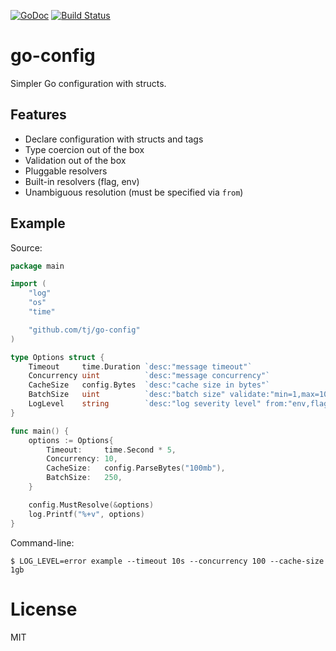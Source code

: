 
[![GoDoc](https://godoc.org/github.com/tj/go-config?status.svg)](http://godoc.org/github.com/tj/go-config)
[![Build Status](https://travis-ci.org/tj/go-config.svg?branch=master)](https://travis-ci.org/tj/go-config)

# go-config

Simpler Go configuration with structs.

## Features

- Declare configuration with structs and tags
- Type coercion out of the box
- Validation out of the box
- Pluggable resolvers
- Built-in resolvers (flag, env)
- Unambiguous resolution (must be specified via `from`)

## Example

Source:

```go
package main

import (
	"log"
	"os"
	"time"

	"github.com/tj/go-config"
)

type Options struct {
	Timeout     time.Duration `desc:"message timeout"`
	Concurrency uint          `desc:"message concurrency"`
	CacheSize   config.Bytes  `desc:"cache size in bytes"`
	BatchSize   uint          `desc:"batch size" validate:"min=1,max=1000"`
	LogLevel    string        `desc:"log severity level" from:"env,flag"`
}

func main() {
	options := Options{
		Timeout:     time.Second * 5,
		Concurrency: 10,
		CacheSize:   config.ParseBytes("100mb"),
		BatchSize:   250,
	}

	config.MustResolve(&options)
	log.Printf("%+v", options)
}
```

Command-line:

```
$ LOG_LEVEL=error example --timeout 10s --concurrency 100 --cache-size 1gb
```

# License

MIT
